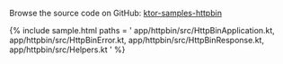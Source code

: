 [//]: # (title: HttpBin)
[//]: # (category: samples)
[//]: # (permalink: /samples/app/httpbin.html)
[//]: # (caption: Showcase of Basic Features)
[//]: # (redirect_from: redirect_from)
[//]: # (- /samples/httpbin.html: - /samples/httpbin.html)

Browse the source code on GitHub: [ktor-samples-httpbin](https://github.com/ktorio/ktor-samples/tree/master/app/httpbin)

{% include sample.html paths = '
    app/httpbin/src/HttpBinApplication.kt,
    app/httpbin/src/HttpBinError.kt,
    app/httpbin/src/HttpBinResponse.kt,
    app/httpbin/src/Helpers.kt
' %}